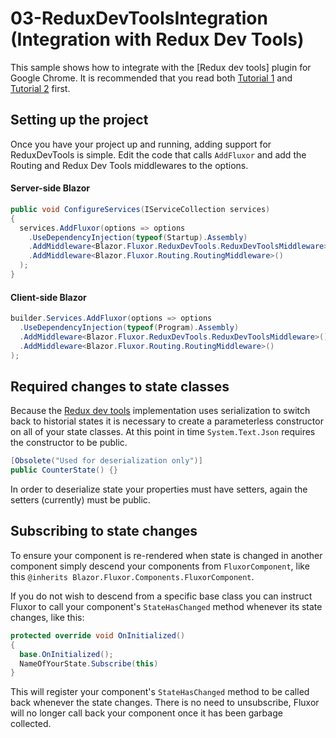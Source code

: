 # 03-ReduxDevToolsIntegration (Integration with Redux Dev Tools)
This sample shows how to integrate with the [Redux dev tools] plugin for Google Chrome. It is recommended that you read both [Tutorial 1][2] and [Tutorial 2][3] first.

## Setting up the project
Once you have your project up and running, adding support for ReduxDevTools is simple. Edit the code that calls `AddFluxor` and add the Routing and Redux Dev Tools middlewares to the options.

#### Server-side Blazor
```c#
public void ConfigureServices(IServiceCollection services)
{
  services.AddFluxor(options => options
    .UseDependencyInjection(typeof(Startup).Assembly)
    .AddMiddleware<Blazor.Fluxor.ReduxDevTools.ReduxDevToolsMiddleware>()
    .AddMiddleware<Blazor.Fluxor.Routing.RoutingMiddleware>()
  );
}
```

#### Client-side Blazor
```c#
builder.Services.AddFluxor(options => options
  .UseDependencyInjection(typeof(Program).Assembly)
  .AddMiddleware<Blazor.Fluxor.ReduxDevTools.ReduxDevToolsMiddleware>()
  .AddMiddleware<Blazor.Fluxor.Routing.RoutingMiddleware>()
);
```

## Required changes to state classes
Because the [Redux dev tools][1] implementation uses serialization to switch back to historial states it is necessary to create a parameterless constructor on all of your state classes. At this point in time `System.Text.Json` requires the constructor to be public.

```c#
[Obsolete("Used for deserialization only")]
public CounterState() {}
```

In order to deserialize state your properties must have setters, again the setters (currently) must be public.

## Subscribing to state changes
To ensure your component is re-rendered when state is changed in another component simply descend your components from `FluxorComponent`, like this `@inherits Blazor.Fluxor.Components.FluxorComponent`.

If you do not wish to descend from a specific base class you can instruct Fluxor to call your component's `StateHasChanged` method whenever its state changes, like this:

```c#
protected override void OnInitialized()
{
  base.OnInitialized();
  NameOfYourState.Subscribe(this)
}
```

This will register your component's `StateHasChanged` method to be called back whenever the state changes. There is no need to unsubscribe, Fluxor will no longer call back your component once it has been garbage collected.

  [1]: <https://chrome.google.com/webstore/detail/redux-devtools/lmhkpmbekcpmknklioeibfkpmmfibljd>
  [2]: <https://github.com/mrpmorris/blazor-fluxor/tree/master/samples/01-CounterSample>
  [3]: <https://github.com/mrpmorris/blazor-fluxor/tree/master/samples/02-WeatherForecastSample>
